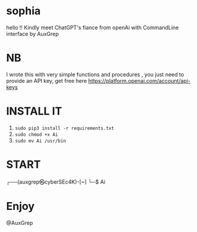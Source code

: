 # sophia
hello !! Kindly meet ChatGPT's fiance from openAi with CommandLine interface by AuxGrep

# NB
I wrote this with very simple functions and procedures , you just need to provide an API key, get free here https://platform.openai.com/account/api-keys

# INSTALL IT
1. ```` sudo pip3 install -r requirements.txt ````
2. ```` sudo chmod +x Ai ````
3. ```` sudo mv Ai /usr/bin ````

# START
┌──(auxgrep㉿cyberSEc4K)-[~]
└─$ Ai

# Enjoy
@AuxGrep


